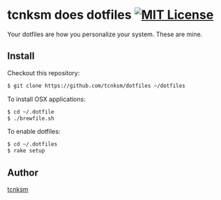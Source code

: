 tcnksm does dotfiles [![MIT License](http://img.shields.io/badge/license-MIT-blue.svg?style=flat)](https://github.com/tcnksm/dotfiles/blob/master/LICENCE)
====

Your dotfiles are how you personalize your system. These are mine.

## Install

Checkout this repository:

```bash
$ git clone https://github.com/tcnksm/dotfiles ~/dotfiles
```

To install OSX applications:

```bash
$ cd ~/.dotfile
$ ./brewfile.sh
```

To enable dotfiles:

```bash
$ cd ~/.dotfiles
$ rake setup
```

## Author

[tcnksm](https://github.com/tcnksm)
